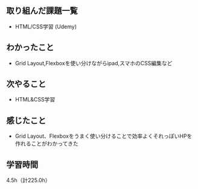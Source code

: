 ## 取り組んだ課題一覧
- HTML/CSS学習 (Udemy)

## わかったこと
- Grid Layout,Flexboxを使い分けながらipad,スマホのCSS編集など

## 次やること
- HTML&CSS学習

## 感じたこと
- Grid Layout、Flexboxをうまく使い分けることで効率よくそれっぽいHPを作れることがわかってきた
  
## 学習時間
4.5h（計225.0h）
